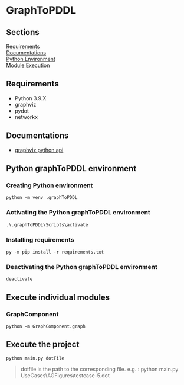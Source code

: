# GraphToPDDL

## Sections
[Requirements](#Requirements)<br>
[Documentations](#Documentations)<br>
[Python Environment](#Python-graphToPDDL-environment)<br>
[Module Execution](#Execute-individual-modules)<br>

## Requirements
- Python 3.9.X
- graphviz
- pydot
- networkx

## Documentations
- [graphviz python api](https://graphviz.readthedocs.io/en/stable/manual.html)

## Python graphToPDDL environment
### Creating Python environment
````
python -m venv .graphToPDDL
````

### Activating the Python graphToPDDL environment
````
.\.graphToPDDL\Scripts\activate
````

### Installing requirements
````
py -m pip install -r requirements.txt
````

### Deactivating the Python graphToPDDL environment
````
deactivate
````

## Execute individual modules
### GraphComponent
````
python -m GraphComponent.graph
````

## Execute the project
````
python main.py dotFile
````
>dotfile is the path to the corresponding file.
> e.g. : python main.py UseCases\AGFigures\\testcase-5.dot